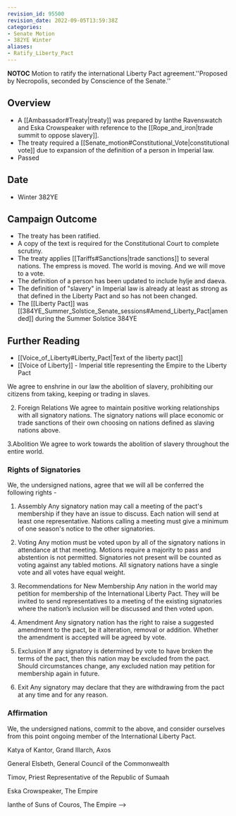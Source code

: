 ```yaml
---
revision_id: 95500
revision_date: 2022-09-05T13:59:38Z
categories:
- Senate Motion
- 382YE Winter
aliases:
- Ratify_Liberty_Pact
---
```



__NOTOC__
Motion to ratify the international Liberty Pact agreement.''Proposed by Necropolis, seconded by Conscience of the Senate.''
## Overview
* A [[Ambassador#Treaty|treaty]] was prepared by Ianthe Ravenswatch and Eska Crowspeaker with reference to the [[Rope_and_iron|trade summit to oppose slavery]]. 
* The treaty required a [[Senate_motion#Constitutional_Vote|constitutional vote]] due to expansion of the definition of a person in Imperial law.
* Passed

## Date
* Winter 382YE
## Campaign Outcome
* The treaty has been ratified.
* A copy of the text is required for the Constitutional Court to complete scrutiny.
* The treaty applies [[Tariffs#Sanctions|trade sanctions]] to several nations.
The empress is moved. The world is moving. And we will move to a vote.
* The definition of a person has been updated to include hylje and daeva.
* The definition of "slavery" in Imperial law is already at least as strong as that defined in the Liberty Pact and so has not been changed.
* The [[Liberty Pact]] was [[384YE_Summer_Solstice_Senate_sessions#Amend_Liberty_Pact|amended]] during the Summer Solstice 384YE
## Further Reading
* [[Voice_of_Liberty#Liberty_Pact|Text of the liberty pact]]
* [[Voice of Liberty]] - Imperial title representing the Empire to the Liberty Pact







We agree to enshrine in our law the abolition of slavery, prohibiting our citizens from taking, keeping or trading in slaves.

2. Foreign Relations
We agree to maintain positive working relationships with all signatory nations. The signatory nations will place economic or trade sanctions of their own choosing on nations defined as slaving nations above. 

3.Abolition
We agree to work towards the abolition of slavery throughout the entire world.

### Rights of Signatories
We, the undersigned nations, agree that we will all be conferred the following rights -

1. Assembly
Any signatory nation may call a meeting of the pact's membership if they have an issue to discuss. Each nation will send at least one representative. Nations calling a meeting must give a minimum of one season's notice to the other signatories.

2. Voting
Any motion must be voted upon by all of the signatory nations in attendance at that meeting. Motions require a majority to pass and abstention is not permitted. Signatories not present will be counted as voting against any tabled motions. All signatory nations have a single vote and all votes have equal weight.

3. Recommendations for New Membership
Any nation in the world may petition for membership of the International Liberty Pact. They will be invited to send representatives to a meeting of the existing signatories where the nation’s inclusion will be discussed and then voted upon.
4. Amendment
Any signatory nation has the right to raise a suggested amendment to the pact, be it alteration, removal or addition. Whether the amendment is accepted will be agreed by vote.

5. Exclusion
If any signatory is determined by vote to have broken the terms of the pact, then this nation may be excluded from the pact. Should circumstances change, any excluded nation may petition for membership again in future.

6. Exit
Any signatory may declare that they are withdrawing from the pact at any time and for any reason.

### Affirmation
We, the undersigned nations, commit to the above, and consider ourselves from this point ongoing member of the International Liberty Pact.

Katya of Kantor, Grand Illarch, Axos

General Elsbeth, General Council of the Commonwealth

Timov, Priest Representative of the Republic of Sumaah

Eska Crowspeaker, The Empire

Ianthe of Suns of Couros, The Empire
-->